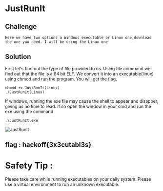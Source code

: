 # JustRunIt

## Challenge
```
Here we have two options a Windows executable or Linux one,download the one you need. I will be using the Linux one

```
## **Solution**

First let's find out the type of file provided to us.
Using file <file> command we find out that the file is a 64 bit ELF.
We convert it into an executable(linux) using chmod and run the program.
You will get the flag.

```
chmod +x JustRunIt(Linux)
./JustRunIt(Linux)
```

If windows, running the exe file may cause the shell to appear and disapper, giving us no time to read.
If so open the window in your cmd and run the exe using the command

```
.\JustRunIt.exe
```

![JustRunIt](https://github.com/ajaysram/hackoff/blob/master/JustRunIt/img/JustRunIt.png)

## flag : hackoff{3x3cutabl3s}

# Safety Tip :
 Please take care while running executables on your daily system. Please use a virtual environment to run an unknown executable.
